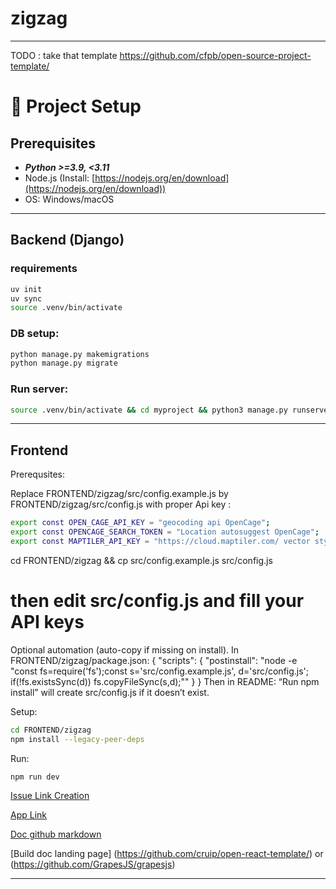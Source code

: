 # zigzag
---
TODO : take that template
https://github.com/cfpb/open-source-project-template/

# 🔧 Project Setup

## Prerequisites

* ***Python >=3.9, <3.11*** 
* Node.js (Install: [https://nodejs.org/en/download](https://nodejs.org/en/download))
* OS: Windows/macOS

---

## Backend (Django)

### requirements

```bash
uv init
uv sync
source .venv/bin/activate
```

### DB setup:

```bash
python manage.py makemigrations
python manage.py migrate
```

### Run server:

```bash
source .venv/bin/activate && cd myproject && python3 manage.py runserver --skip-checks
```

---

## Frontend

Prerequsites: 

Replace FRONTEND/zigzag/src/config.example.js by FRONTEND/zigzag/src/config.js with proper Api key : 
```bash
export const OPEN_CAGE_API_KEY = "geocoding api OpenCage";
export const OPENCAGE_SEARCH_TOKEN = "Location autosuggest OpenCage";
export const MAPTILER_API_KEY = "https://cloud.maptiler.com/ vector style";
```
cd FRONTEND/zigzag && cp src/config.example.js src/config.js
# then edit src/config.js and fill your API keys
Optional automation (auto-copy if missing on install). In FRONTEND/zigzag/package.json:
{
  "scripts": {
    "postinstall": "node -e \"const fs=require('fs');const s='src/config.example.js', d='src/config.js'; if(!fs.existsSync(d)) fs.copyFileSync(s,d);\""
  }
}
Then in README: “Run npm install” will create src/config.js if it doesn’t exist.



Setup:

```bash
cd FRONTEND/zigzag
npm install --legacy-peer-deps
```

Run:

```bash
npm run dev
```

[Issue Link Creation](https://github.com/theoeif/zigzag/issues/new?body=%23%23%20Actual%20Behavior%0D%0D%0D%23%23%20Expected%20Behavior%0D%0D%0D%23%23%20Steps%20to%20Reproduce%0D%0D%0D%23%23%20Screenshot&labels=bug)

[App Link](https://duckduckgo.com)

[Doc github markdown](https://docs.github.com/en/get-started/writing-on-github/getting-started-with-writing-and-formatting-on-github/basic-writing-and-formatting-syntax)

[Build doc landing page] (https://github.com/cruip/open-react-template/) or (https://github.com/GrapesJS/grapesjs)





---
